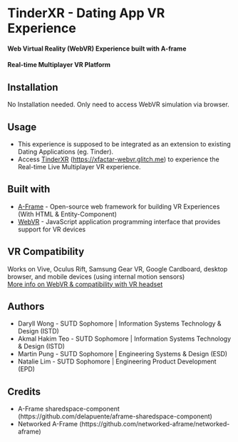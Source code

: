 # TinderXR - Dating App VR Experience
#### Web Virtual Reality (WebVR) Experience built with A-frame
#### Real-time Multiplayer VR Platform

## Installation
No Installation needed. Only need to access WebVR simulation via browser.

## Usage
-  This experience is supposed to be integrated as an extension to existing Dating Applications (eg. Tinder).
-  Access [TinderXR](https://aframe.io/) (https://xfactar-webvr.glitch.me) to experience the Real-time Live Multiplayer VR experience.

## Built with 
* [A-Frame](https://aframe.io/) - Open-source web framework for building VR Experiences (With HTML & Entity-Component)
* [WebVR](https://webvr.info/) - JavaScript application programming interface that provides support for VR devices

## VR Compatibility
Works on Vive, Oculus Rift, Samsung Gear VR, Google Cardboard, desktop browser, and mobile devices (using internal motion sensors) <br/>
[More info on WebVR & compatibility with VR headset](https://webvr.rocks)

## Authors
- Daryll Wong - SUTD Sophomore | Information Systems Technology & Design (ISTD)
- Akmal Hakim Teo - SUTD Sophomore | Information Systems Technology & Design (ISTD)
- Martin Pung - SUTD Sophomore | Engineering Systems & Design (ESD)
- Natalie Lim - SUTD Sophomore | Engineering Product Development (EPD)

## Credits
* A-Frame sharedspace-component 
(https://<i></i>github.com/delapuente/aframe-sharedspace-component)
* Networked A-Frame
(https://<i></i>github.com/networked-aframe/networked-aframe)